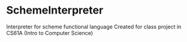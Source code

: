 SchemeInterpreter
=================

Interpreter for scheme functional language
Created for class project in CS61A (Intro to Computer Science)
